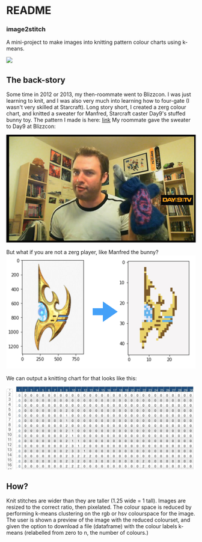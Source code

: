 # README 

### image2stitch
A mini-project to make images into knitting pattern colour charts using k-means.

![](other/demo_vid2.gif)


## The back-story
Some time in 2012 or 2013, my then-roommate went to Blizzcon. I was just learning to knit, and I was also very much into learning how to four-gate (I wasn't very skilled at Starcraft). Long story short, I created a zerg colour chart, and knitted a sweater for Manfred, Starcraft caster Day9's stuffed bunny toy. The pattern I made is here: [link](https://www.ravelry.com/patterns/library/zerg-starcraft-colour-chart) My roommate gave the sweater to Day9 at Blizzcon:

![](other/manfred.jpg)

But what if you are not a zerg player, like Manfred the bunny?
![](other/example.jpg)

We can output a knitting chart for that looks like this:

![](other/output.jpg)

## How?

Knit stitches are wider than they are taller (1.25 wide = 1 tall). Images are resized to the correct ratio, then pixelated. The colour space is reduced by performing k-means clustering on the rgb or hsv colourspace for the image. The user is shown a preview of the image with the reduced colourset, and given the option to download a file (dataframe) with the colour labels k-means (relabelled from zero to n, the number of colours.)


